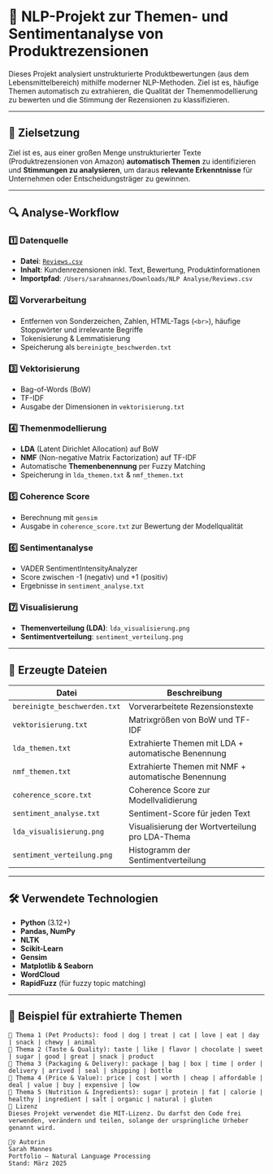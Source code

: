 # 🧠 NLP-Projekt zur Themen- und Sentimentanalyse von Produktrezensionen

Dieses Projekt analysiert unstrukturierte Produktbewertungen (aus dem Lebensmittelbereich) mithilfe moderner NLP-Methoden. Ziel ist es, häufige Themen automatisch zu extrahieren, die Qualität der Themenmodellierung zu bewerten und die Stimmung der Rezensionen zu klassifizieren.

---

## 📌 Zielsetzung

Ziel ist es, aus einer großen Menge unstrukturierter Texte (Produktrezensionen von Amazon) **automatisch Themen** zu identifizieren und **Stimmungen zu analysieren**, um daraus **relevante Erkenntnisse** für Unternehmen oder Entscheidungsträger zu gewinnen.

---

## 🔍 Analyse-Workflow

### 1️⃣ **Datenquelle**
- **Datei**: [`Reviews.csv`](https://www.kaggle.com/datasets/snap/amazon-fine-food-reviews)
- **Inhalt**: Kundenrezensionen inkl. Text, Bewertung, Produktinformationen
- **Importpfad**: `/Users/sarahmannes/Downloads/NLP Analyse/Reviews.csv`

### 2️⃣ **Vorverarbeitung**
- Entfernen von Sonderzeichen, Zahlen, HTML-Tags (`<br>`), häufige Stoppwörter und irrelevante Begriffe
- Tokenisierung & Lemmatisierung
- Speicherung als `bereinigte_beschwerden.txt`

### 3️⃣ **Vektorisierung**
- Bag-of-Words (BoW)
- TF-IDF
- Ausgabe der Dimensionen in `vektorisierung.txt`

### 4️⃣ **Themenmodellierung**
- **LDA** (Latent Dirichlet Allocation) auf BoW
- **NMF** (Non-negative Matrix Factorization) auf TF-IDF
- Automatische **Themenbenennung** per Fuzzy Matching
- Speicherung in `lda_themen.txt` & `nmf_themen.txt`

### 5️⃣ **Coherence Score**
- Berechnung mit `gensim`
- Ausgabe in `coherence_score.txt` zur Bewertung der Modellqualität

### 6️⃣ **Sentimentanalyse**
- VADER SentimentIntensityAnalyzer
- Score zwischen -1 (negativ) und +1 (positiv)
- Ergebnisse in `sentiment_analyse.txt`

### 7️⃣ **Visualisierung**
- **Themenverteilung (LDA)**: `lda_visualisierung.png`
- **Sentimentverteilung**: `sentiment_verteilung.png`

---

## 📂 Erzeugte Dateien

| Datei                         | Beschreibung                                         |
|------------------------------|------------------------------------------------------|
| `bereinigte_beschwerden.txt` | Vorverarbeitete Rezensionstexte                      |
| `vektorisierung.txt`         | Matrixgrößen von BoW und TF-IDF                      |
| `lda_themen.txt`             | Extrahierte Themen mit LDA + automatische Benennung  |
| `nmf_themen.txt`             | Extrahierte Themen mit NMF + automatische Benennung  |
| `coherence_score.txt`        | Coherence Score zur Modellvalidierung                |
| `sentiment_analyse.txt`      | Sentiment-Score für jeden Text                       |
| `lda_visualisierung.png`     | Visualisierung der Wortverteilung pro LDA-Thema      |
| `sentiment_verteilung.png`   | Histogramm der Sentimentverteilung                   |

---

## 🛠️ Verwendete Technologien

- **Python** (3.12+)
- **Pandas, NumPy**
- **NLTK**
- **Scikit-Learn**
- **Gensim**
- **Matplotlib & Seaborn**
- **WordCloud**
- **RapidFuzz** (für fuzzy topic matching)

---

## 🧪 Beispiel für extrahierte Themen

```text
🔹 Thema 1 (Pet Products): food | dog | treat | cat | love | eat | day | snack | chewy | animal
🔹 Thema 2 (Taste & Quality): taste | like | flavor | chocolate | sweet | sugar | good | great | snack | product
🔹 Thema 3 (Packaging & Delivery): package | bag | box | time | order | delivery | arrived | seal | shipping | bottle
🔹 Thema 4 (Price & Value): price | cost | worth | cheap | affordable | deal | value | buy | expensive | low
🔹 Thema 5 (Nutrition & Ingredients): sugar | protein | fat | calorie | healthy | ingredient | salt | organic | natural | gluten
📜 Lizenz
Dieses Projekt verwendet die MIT-Lizenz. Du darfst den Code frei verwenden, verändern und teilen, solange der ursprüngliche Urheber genannt wird.

🙋‍♀️ Autorin
Sarah Mannes
Portfolio – Natural Language Processing
Stand: März 2025



